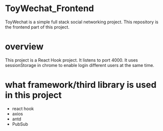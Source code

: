 # ToyWechat_Frontend

ToyWechat is a simple full stack social networking project.
This repository is the frontend part of this project.


# overview

This project is a React Hook project. It listens to port 4000. It uses sessionStorage in chrome to enable login different users at the same time.


# what framework/third library is used in this project

* react hook 
* axios
* antd
* PubSub



